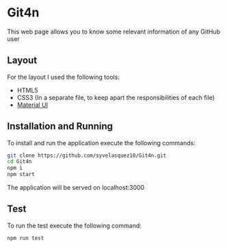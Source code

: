 # Git4n
This web page allows you to know some relevant information of any GitHub user

Layout
-------------

For the layout I used the following tools:

- HTML5
- CSS3 (In a separate file, to keep apart the responsibilities of each file)
- [Material UI](https://material-ui.com/)

Installation and Running
-------------
To install and run the application execute the following commands:

```bash
git clone https://github.com/syvelasquez10/Git4n.git
cd Git4n
npm i
npm start
```

The application will be served on localhost:3000

Test
-------------
To run the test execute the following command:

```bash
npm run test
```